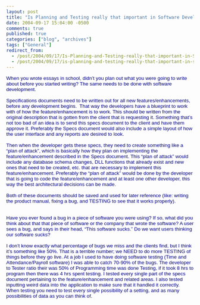 ```yaml
---
layout: post
title: "Is Planning and Testing really that important in Software Development???"
date: 2004-09-17 15:04:00 -0500
comments: true
published: true
categories: ["blog", "archives"]
tags: ["General"]
redirect_from: 
  - /post/2004/09/17/Is-Planning-and-Testing-really-that-important-in-Software-Development
  - /post/2004/09/17/is-planning-and-testing-really-that-important-in-software-development
---
```

<!-- more -->
<P class=MsoNormal style="MARGIN: 0in 0in 0pt"><FONT face=Arial color=navy size=2><SPAN style="FONT-SIZE: 10pt; COLOR: navy; FONT-FAMILY: Arial">When you wrote essays in school, didn&#8217;t you plan out what you were going to write about before you started writing? The same needs to be done with software development.</SPAN></FONT></P>
<P class=MsoNormal style="MARGIN: 0in 0in 0pt"><FONT face=Arial color=navy size=2><SPAN style="FONT-SIZE: 10pt; COLOR: navy; FONT-FAMILY: Arial"><?xml:namespace prefix = o ns = "urn:schemas-microsoft-com:office:office" /><o:p>&nbsp;</o:p></SPAN></FONT></P>
<P class=MsoNormal style="MARGIN: 0in 0in 0pt"><FONT face=Arial color=navy size=2><SPAN style="FONT-SIZE: 10pt; COLOR: navy; FONT-FAMILY: Arial">Specifications documents need to be written out for all new features/enhancements, before any development begins.<SPAN style="mso-spacerun: yes">&nbsp; </SPAN>That way the developers have a blueprint to work with of how the feature/enhancement is to work. This should be written from the original description that is gotten from the client that is requesting it. Something that&#8217;s not too bad of an idea is to send this specs document to the client and have them approve it. Preferably the Specs document would also include a simple layout of how the user interface and any reports are desired to look.<o:p></o:p></SPAN></FONT></P>
<P class=MsoNormal style="MARGIN: 0in 0in 0pt"><FONT face=Arial color=navy size=2><SPAN style="FONT-SIZE: 10pt; COLOR: navy; FONT-FAMILY: Arial"><o:p>&nbsp;</o:p></SPAN></FONT></P>
<P class=MsoNormal style="MARGIN: 0in 0in 0pt"><FONT face=Arial color=navy size=2><SPAN style="FONT-SIZE: 10pt; COLOR: navy; FONT-FAMILY: Arial">Then when the developer gets these specs, they need to create something like a &#8220;plan of attack&#8221;, which is basically how they plan on implementing the feature/enhancement described in the Specs document. This &#8220;plan of attack&#8221; would include any database schema changes, DLL functions that already exist and new ones that need to be created, etc. that are necessary to implement this feature/enhancement. Preferably the &#8220;plan of attack&#8221; would be done by the developer that is going to code the feature/enhancement and at least one other developer, this way the best architectural decisions can be made.<o:p></o:p></SPAN></FONT></P>
<P class=MsoNormal style="MARGIN: 0in 0in 0pt"><FONT face=Arial color=navy size=2><SPAN style="FONT-SIZE: 10pt; COLOR: navy; FONT-FAMILY: Arial"><o:p>&nbsp;</o:p></SPAN></FONT></P>
<P class=MsoNormal style="MARGIN: 0in 0in 0pt"><FONT face=Arial color=navy size=2><SPAN style="FONT-SIZE: 10pt; COLOR: navy; FONT-FAMILY: Arial">Both of these documents should be saved and used for later reference (like: writing the&nbsp;product manual, fixing a bug, and TESTING to see that it works properly).<o:p></o:p></SPAN></FONT></P>
<P class=MsoNormal style="MARGIN: 0in 0in 0pt"><FONT face=Arial color=navy size=2><SPAN style="FONT-SIZE: 10pt; COLOR: navy; FONT-FAMILY: Arial"><o:p></o:p></SPAN></FONT></P>
<P class=MsoNormal style="MARGIN: 0in 0in 0pt"><FONT face=Arial color=navy size=2><SPAN style="FONT-SIZE: 10pt; COLOR: navy; FONT-FAMILY: Arial"><o:p>&nbsp;</o:p></SPAN></FONT></P>
<P class=MsoNormal style="MARGIN: 0in 0in 0pt"><FONT face=Arial color=navy size=2><SPAN style="FONT-SIZE: 10pt; COLOR: navy; FONT-FAMILY: Arial"><o:p>&nbsp;</o:p></SPAN></FONT></P>
<P class=MsoNormal style="MARGIN: 0in 0in 0pt"><FONT face=Arial color=navy size=2><SPAN style="FONT-SIZE: 10pt; COLOR: navy; FONT-FAMILY: Arial">Have you ever found a bug in a piece of software you were using? If so, what did you think about that that piece of software or the company that wrote the software? A user sees a bug, and says in their head, &#8220;This software sucks.&#8221; Do we want users thinking our software sucks?<o:p></o:p></SPAN></FONT></P>
<P class=MsoNormal style="MARGIN: 0in 0in 0pt"><FONT face=Arial color=navy size=2><SPAN style="FONT-SIZE: 10pt; COLOR: navy; FONT-FAMILY: Arial"><o:p>&nbsp;</o:p></SPAN></FONT></P>
<P class=MsoNormal style="MARGIN: 0in 0in 0pt"><FONT face=Arial color=navy size=2><SPAN style="FONT-SIZE: 10pt; COLOR: navy; FONT-FAMILY: Arial">I don&#8217;t know exactly what percentage of bugs we miss and the clients find, but I think it&#8217;s something like 50%. That is a terrible number; we NEED to do more TESTING of things before they go live. At a job I used to have doing software testing (Time and Attendance/Payroll software) I was able to catch 70-90% of the bugs. The developer to Tester ratio their was 50% of Programming time was done Testing, if it took 8 hrs to program then there was 4 hrs spent testing. I tested every single part of the specs document pertaining to the feature/enhancement and related areas. I also tested inputting weird data into the application to make sure that it handled it correctly. When testing you need to test every single possibility of a setting, and as many possibilities of data as you can think of.<o:p></o:p></SPAN></FONT></P>
